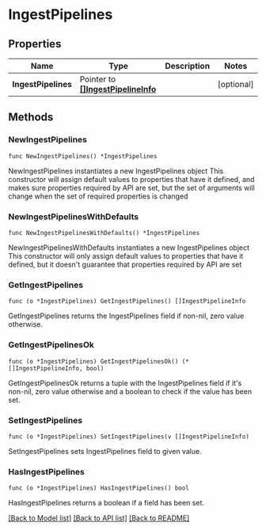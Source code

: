 # IngestPipelines

## Properties

Name | Type | Description | Notes
------------ | ------------- | ------------- | -------------
**IngestPipelines** | Pointer to [**[]IngestPipelineInfo**](IngestPipelineInfo.md) |  | [optional] 

## Methods

### NewIngestPipelines

`func NewIngestPipelines() *IngestPipelines`

NewIngestPipelines instantiates a new IngestPipelines object
This constructor will assign default values to properties that have it defined,
and makes sure properties required by API are set, but the set of arguments
will change when the set of required properties is changed

### NewIngestPipelinesWithDefaults

`func NewIngestPipelinesWithDefaults() *IngestPipelines`

NewIngestPipelinesWithDefaults instantiates a new IngestPipelines object
This constructor will only assign default values to properties that have it defined,
but it doesn't guarantee that properties required by API are set

### GetIngestPipelines

`func (o *IngestPipelines) GetIngestPipelines() []IngestPipelineInfo`

GetIngestPipelines returns the IngestPipelines field if non-nil, zero value otherwise.

### GetIngestPipelinesOk

`func (o *IngestPipelines) GetIngestPipelinesOk() (*[]IngestPipelineInfo, bool)`

GetIngestPipelinesOk returns a tuple with the IngestPipelines field if it's non-nil, zero value otherwise
and a boolean to check if the value has been set.

### SetIngestPipelines

`func (o *IngestPipelines) SetIngestPipelines(v []IngestPipelineInfo)`

SetIngestPipelines sets IngestPipelines field to given value.

### HasIngestPipelines

`func (o *IngestPipelines) HasIngestPipelines() bool`

HasIngestPipelines returns a boolean if a field has been set.


[[Back to Model list]](../README.md#documentation-for-models) [[Back to API list]](../README.md#documentation-for-api-endpoints) [[Back to README]](../README.md)



